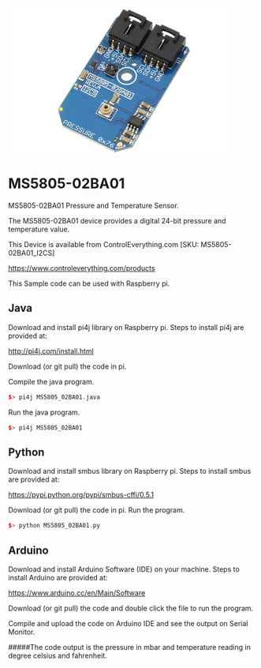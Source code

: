 [![MS5805-02BA01](MS5805-02BA01_I2CS.png)](https://www.controleverything.com/products)
# MS5805-02BA01
MS5805-02BA01 Pressure and Temperature Sensor.

The MS5805-02BA01 device provides a digital 24-bit pressure and temperature value.

This Device is available from ControlEverything.com [SKU: MS5805-02BA01_I2CS]

https://www.controleverything.com/products

This Sample code can be used with Raspberry pi.

## Java
Download and install pi4j library on Raspberry pi. Steps to install pi4j are provided at:

http://pi4j.com/install.html

Download (or git pull) the code in pi.

Compile the java program.
```cpp
$> pi4j MS5805_02BA01.java
```

Run the java program.
```cpp
$> pi4j MS5805_02BA01
```

## Python
Download and install smbus library on Raspberry pi. Steps to install smbus are provided at:

https://pypi.python.org/pypi/smbus-cffi/0.5.1

Download (or git pull) the code in pi. Run the program.

```cpp
$> python MS5805_02BA01.py
```

## Arduino
Download and install Arduino Software (IDE) on your machine. Steps to install Arduino are provided at:

https://www.arduino.cc/en/Main/Software

Download (or git pull) the code and double click the file to run the program.

Compile and upload the code on Arduino IDE and see the output on Serial Monitor.

#####The code output is the pressure in mbar and temperature reading in degree celsius and fahrenheit.
